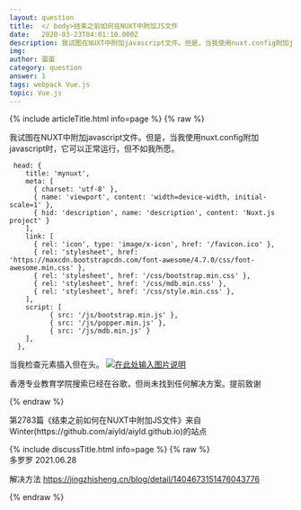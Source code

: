 ```yaml
---
layout: question
title:  </ body>结束之前如何在NUXT中附加JS文件
date:   2020-03-23T04:01:10.000Z
description: 我试图在NUXT中附加javascript文件。但是，当我使用nuxt.config附加javascript时，它可以正常运行，但不如我所愿。 hea...
img: 
author: 蛋蛋
category: question
answer: 1
tags: webpack Vue.js
topic: Vue.js
---
```

<div class="article-root">
  <div class="article">
    {% include articleTitle.html info=page %}
    {% raw %}
    <div class="article-content"><p><font style="vertical-align: inherit;"><font style="vertical-align: inherit;">我试图在NUXT中附加javascript文件。</font><font style="vertical-align: inherit;">但是，当我使用nuxt.config附加javascript时，它可以正常运行，但不如我所愿。</font></font></p>

<pre><code> head: {<font></font>
    title: 'mynuxt',<font></font>
    meta: [<font></font>
      { charset: 'utf-8' },<font></font>
      { name: 'viewport', content: 'width=device-width, initial-scale=1' },<font></font>
      { hid: 'description', name: 'description', content: 'Nuxt.js project' }<font></font>
    ],<font></font>
    link: [<font></font>
      { rel: 'icon', type: 'image/x-icon', href: '/favicon.ico' },<font></font>
      { rel: 'stylesheet', href: 'https://maxcdn.bootstrapcdn.com/font-awesome/4.7.0/css/font-awesome.min.css' },<font></font>
      { rel: 'stylesheet', href: '/css/bootstrap.min.css' },<font></font>
      { rel: 'stylesheet', href: '/css/mdb.min.css' },<font></font>
      { rel: 'stylesheet', href: '/css/style.min.css' },<font></font>
    ],<font></font>
    script: [<font></font>
          { src: '/js/bootstrap.min.js' },<font></font>
          { src: '/js/popper.min.js' },<font></font>
          { src: '/js/mdb.min.js' }<font></font>
    ],<font></font>
  },<font></font>
</code></pre>

<p><font style="vertical-align: inherit;"><font style="vertical-align: inherit;">当我检查元素插入但在头。
</font></font><a href="https://www.samyoc.com//uploads/users/24263/images/thumbnails/1584935943476.png" data-src="https://www.samyoc.com//uploads/users/24263/images/1584935943476.png" rel="noreferrer"><img src="https://i.stack.imgur.com/9hFRb.png" alt="在此处输入图片说明"></a></p>

<p><font style="vertical-align: inherit;"><font style="vertical-align: inherit;">香港专业教育学院搜索已经在谷歌，但尚未找到任何解决方案。</font><font style="vertical-align: inherit;">提前致谢</font></font></p></div>
    {% endraw %}
  </div>
  <p class="winter_mark">第2783篇《</ body>结束之前如何在NUXT中附加JS文件》来自Winter(https://github.com/aiyld/aiyld.github.io)的站点</p>
  <div class="discuss-wrapper">
    {% include discussTitle.html info=page %}
    {% raw %}
    <div class="discuss-item">
        <div class="discuss-parent">
          <div class="discuss-meta">
            <span class="discuss-user">多罗罗</span>
            <span class="discuss-time">2021.06.28</span>
          </div>
          <div class="discuss-comment"><p>解决方法 <a href="https://jingzhisheng.cn/blog/detail/1404673151476043776">https://jingzhisheng.cn/blog/detail/1404673151476043776</a></p></div>
        </div></div>
    {% endraw %}
  </div>
<div>
